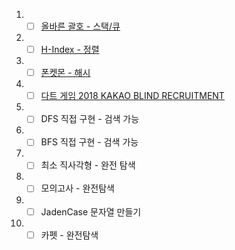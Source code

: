 01. - [ ] [올바른 괄호 - 스택/큐](https://school.programmers.co.kr/learn/courses/30/lessons/12909)

02. - [ ] [H-Index - 정렬](https://school.programmers.co.kr/learn/courses/30/lessons/42747)

03. - [ ] [폰켓몬 - 해시](https://school.programmers.co.kr/learn/courses/30/lessons/1845)

04. - [ ] [다트 게임 2018 KAKAO BLIND RECRUITMENT](https://school.programmers.co.kr/learn/courses/30/lessons/17682)

05. - [ ] DFS 직접 구현 - 검색 가능

06. - [ ] BFS 직접 구현 - 검색 가능

07. - [ ] 최소 직사각형 - 완전 탐색

08. - [ ] 모의고사 - 완전탐색

09. - [ ] JadenCase 문자열 만들기

10. - [ ] 카펫 - 완전탐색